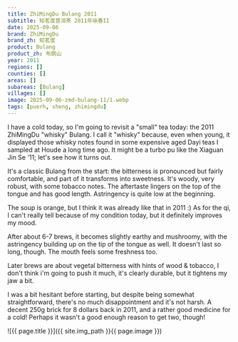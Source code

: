 ```yaml
---
title: ZhiMingDu Bulang 2011
subtitle: 知茗度普洱茶 2011年咏春II
date: 2025-09-06
brand: ZhiMingDu
brand_zh: 知茗度
product: Bulang
product_zh: 布朗山
year: 2011
regions: []
counties: []
areas: []
subareas: [Bulang]
villages: []
image: 2025-09-06-zmd-bulang-11/1.webp
tags: [puerh, sheng, zhimingdu]
---
```


I have a cold today, so I'm going to revisit a "small" tea today: the 2011 ZhiMingDu "whisky" Bulang. I call it "whisky" because, even when young, it displayed those whisky notes found in some expensive aged Dayi teas I sampled at Houde a long time ago. It might be a turbo pu like the Xiaguan Jin Se '11; let's see how it turns out.

It's a classic Bulang from the start: the bitterness is pronounced but fairly comfortable, and part of it transforms into sweetness. It's woody, very robust, with some tobacco notes. The aftertaste lingers on the top of the tongue and has good length. Astringency is quite low at the beginning.

The soup is orange, but I think it was already like that in 2011 :)
As for the qi, I can't really tell because of my condition today, but it definitely improves my mood.

After about 6-7 brews, it becomes slightly earthy and mushroomy, with the astringency building up on the tip of the tongue as well. It doesn't last so long, though. The mouth feels some freshness too.

Later brews are about vegetal bitterness with hints of wood & tobacco, I don't think i'm going to push it much, it's clearly durable, but it tightens my jaw a bit.

I was a bit hesitant before starting, but despite being somewhat straightforward, there's no much disappointment and it's not harsh.
A decent 250g brick for 8 dollars back in 2011, and a rather good medicine for a cold! Perhaps it wasn't a good enough reason to get two, though!

![{{ page.title }}]({{ site.img_path }}{{ page.image }})